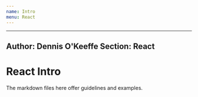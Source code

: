 ```yaml
---
name: Intro
menu: React 
---
```

---
Author: Dennis O'Keeffe
Section: React
---

# React Intro

The markdown files here offer guidelines and examples.
